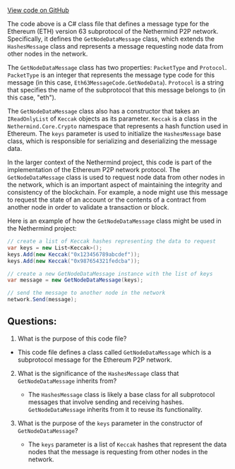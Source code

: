 [View code on GitHub](https://github.com/nethermindeth/nethermind/Nethermind.Network/P2P/Subprotocols/Eth/V63/Messages/GetNodeDataMessage.cs)

The code above is a C# class file that defines a message type for the Ethereum (ETH) version 63 subprotocol of the Nethermind P2P network. Specifically, it defines the `GetNodeDataMessage` class, which extends the `HashesMessage` class and represents a message requesting node data from other nodes in the network.

The `GetNodeDataMessage` class has two properties: `PacketType` and `Protocol`. `PacketType` is an integer that represents the message type code for this message (in this case, `Eth63MessageCode.GetNodeData`). `Protocol` is a string that specifies the name of the subprotocol that this message belongs to (in this case, "eth").

The `GetNodeDataMessage` class also has a constructor that takes an `IReadOnlyList` of `Keccak` objects as its parameter. `Keccak` is a class in the `Nethermind.Core.Crypto` namespace that represents a hash function used in Ethereum. The `keys` parameter is used to initialize the `HashesMessage` base class, which is responsible for serializing and deserializing the message data.

In the larger context of the Nethermind project, this code is part of the implementation of the Ethereum P2P network protocol. The `GetNodeDataMessage` class is used to request node data from other nodes in the network, which is an important aspect of maintaining the integrity and consistency of the blockchain. For example, a node might use this message to request the state of an account or the contents of a contract from another node in order to validate a transaction or block.

Here is an example of how the `GetNodeDataMessage` class might be used in the Nethermind project:

```csharp
// create a list of Keccak hashes representing the data to request
var keys = new List<Keccak>();
keys.Add(new Keccak("0x123456789abcdef"));
keys.Add(new Keccak("0x987654321fedcba"));

// create a new GetNodeDataMessage instance with the list of keys
var message = new GetNodeDataMessage(keys);

// send the message to another node in the network
network.Send(message);
```
## Questions: 
 1. What is the purpose of this code file?
   - This code file defines a class called `GetNodeDataMessage` which is a subprotocol message for the Ethereum P2P network.

2. What is the significance of the `HashesMessage` class that `GetNodeDataMessage` inherits from?
   - The `HashesMessage` class is likely a base class for all subprotocol messages that involve sending and receiving hashes. `GetNodeDataMessage` inherits from it to reuse its functionality.

3. What is the purpose of the `keys` parameter in the constructor of `GetNodeDataMessage`?
   - The `keys` parameter is a list of `Keccak` hashes that represent the data nodes that the message is requesting from other nodes in the network.